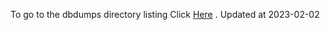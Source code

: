 To go to the dbdumps directory listing Click [Here](https://ipfs.io/ipfs/bafkreibvqeubkras5my23icxmbcrcbhagv22zxsc5jtw3gpijirh4bjamq) . Updated at 2023-02-02